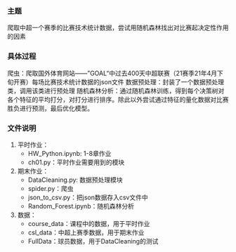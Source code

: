 ### 主题
爬取中超一个赛季的比赛技术统计数据，尝试用随机森林找出对比赛起决定性作用的因素
### 具体过程
爬虫：爬取国外体育网站——”GOAL“中过去400天中超联赛（21赛季21年4月下旬开赛）每场比赛技术统计数据的json文件
数据预处理：封装了一个数据预处理类，调用该类进行预处理
随机森林分析：通过随机森林训练，得到每个决策树对各个特征的平均打分，对打分进行排序。除此以外尝试通过特征的量化数据对比赛胜负进行预测，最后优化模型。
### 文件说明
1. 平时作业：
   -  HW_Python.ipynb: 1-8章作业
   -  ch01.py：平时作业需要用到的模块
2. 期末作业：
   -  DataCleaning.py: 数据预处理模块
   -  spider.py：爬虫
   -  json_to_csv.py：把json数据存入csv文件中
   -  Random_Forest.ipynb：随机森林分析
3. 数据：
   - course_data：课程中的数据，用于平时作业
   - csl_data：中超上赛季数据，用于期末作业 
   - FullData：球员数据，用于DataCleaning的测试